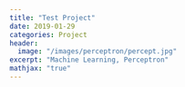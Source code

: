 ```yaml
---
title: "Test Project"
date: 2019-01-29
categories: Project
header:
  image: "/images/perceptron/percept.jpg"
excerpt: "Machine Learning, Perceptron"
mathjax: "true"
---
```

